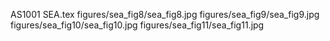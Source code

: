 AS1001 SEA.tex
figures/sea_fig8/sea_fig8.jpg
figures/sea_fig9/sea_fig9.jpg
figures/sea_fig10/sea_fig10.jpg
figures/sea_fig11/sea_fig11.jpg